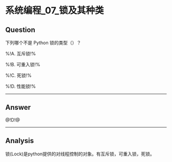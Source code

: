 # 系统编程_07_锁及其种类

## Question
下列哪个不是 Python 锁的类型（）？

%!A. 互斥锁!%

%!B. 可重入锁!%

%!C. 死锁!%

%!D. 性能锁!%

----

## Answer
@!D!@

----

## Analysis

锁(Lock)是python提供的对线程控制的对象。有互斥锁，可重入锁，死锁。